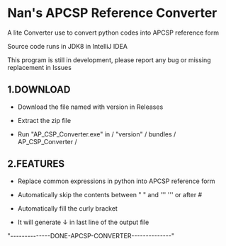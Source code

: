 # Nan's APCSP Reference Converter
A lite Converter use to convert python codes into APCSP reference form

Source code runs in JDK8 in IntelliJ IDEA

This program is still in development, please report any bug or missing replacement in Issues
## 1.DOWNLOAD
- Download the file named with version in Releases

- Extract the zip file

- Run "AP_CSP_Converter.exe" in / "version" / bundles / AP_CSP_Converter /

## 2.FEATURES

- Replace common expressions in python into APCSP reference form

- Automatically skip the contents between " " and ''' ''' or after #

- Automatically fill the curly bracket

- It will generate ↓ in last line of the output file

"--------------DONE-APCSP-CONVERTER--------------"
